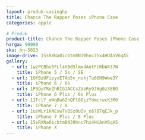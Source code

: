 ```yaml
---
layout: produk-casinghp
title: Chance The Rapper Poses iPhone Case
categories: apple

# Produk
product-title: Chance The Rapper Poses iPhone Case
harga: 90000
sku: hn-5023
image-drive: 15sRXNa0icbtm8N39hnc7hx4HUAnV6qA5
gallery:
  - url: 1wzPCBhv5FLl4XBd5lmxdAntFcRbW437W
    title: iPhone 5 / 5s / SE
  - url: 1OfBzUFipyxETAb5v_nokjTu66N9Wwe3Y
    title: iPhone 6 / 6s
  - url: 1P3QuYReZhRIGJACCsZVeRy9J6g0z38BO
    title: iPhone 6 Plus / 6s Plus
  - url: 1IFclY_eWqBw62nQFl08jzYdmcrwcK3M0
    title: iPhone 7 / 8
  - url: 1usWLr1kNExwTvQSz0UIv_x67BTqEJk_p
    title: iPhone 7 Plus / 8 Plus
  - url: 15sRXNa0icbtm8N39hnc7hx4HUAnV6qA5
    title: iPhone X
---
```

